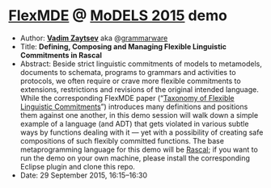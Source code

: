 # [FlexMDE](http://www.di.univaq.it/flexmde/index.php) @ [MoDELS 2015](http://cruise.eecs.uottawa.ca/models2015/) demo

* Author: **[Vadim Zaytsev](http://grammarware.github.io)** aka @[grammarware](https://github.com/grammarware)
* Title: **Defining, Composing and Managing Flexible Linguistic Commitments in Rascal**
* Abstract: Beside strict linguistic commitments of models to metamodels,
documents to schemata, programs to grammars and activities to
protocols, we often require or crave more flexible commitments to
extensions, restrictions and revisions of the original intended
language. While the corresponding FlexMDE paper (“[Taxonomy of Flexible
Linguistic Commitments](http://grammarware.net/writes/#Flexible2015)”) introduces many definitions and positions
them against one another, in this demo session will walk down a simple
example of a language (and ADT) that gets violated in various subtle
ways by functions dealing with it — yet with a possibility of
creating safe compositions of such flexibly committed functions. The
base metaprogramming language for this demo will be [Rascal](http://www.rascal-mpl.org); if you
want to run the demo on your own machine, please install the
corresponding Eclipse plugin and clone this repo.
* Date: 29 September 2015, 16:15–16:30
